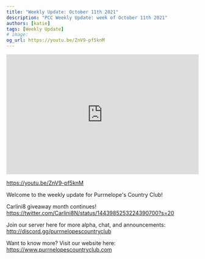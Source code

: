 ```yaml
---
title: "Weekly Update: October 11th 2021"
description: "PCC Weekly Update: week of October 11th 2021"
authors: [katie]
tags: [Weekly Update]
# image:
og_url: https://youtu.be/ZnV9-pf5knM
---
```


<iframe width="100%" height="315" src="https://www.youtube.com/embed/ZnV9-pf5knM" title="YouTube video player" frameborder="0" allow="accelerometer; autoplay; clipboard-write; encrypted-media; gyroscope; picture-in-picture" allowfullscreen></iframe>

<!--truncate-->

https://youtu.be/ZnV9-pf5knM

Welcome to the weekly update for Purrnelope's Country Club!  

Carlini8 giveaway month continues! 
https://twitter.com/Carlini8N/status/1443985253224390700?s=20

Join our server here for more alpha, chat, and announcements: 
 http://discord.gg/purrnelopescountryclub

Want to know more? 
Visit our website here: https://www.purrnelopescountryclub.com